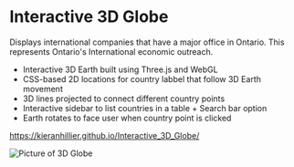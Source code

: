 # Interactive 3D Globe

Displays international companies that have a major office in Ontario. This represents Ontario's International economic outreach.

* Interactive 3D Earth built using Three.js and WebGL
* CSS-based 2D locations for country labbel that follow 3D Earth movement
* 3D lines projected to connect different country points
* Interactive sidebar to list countries in a table + Search bar option
* Earth rotates to face user when country point is clicked

https://kieranhillier.github.io/Interactive_3D_Globe/

![Picture of 3D Globe](https://camo.githubusercontent.com/4b909985b130cfdf212956b5c1e7ad302c093100/687474703a2f2f6936342e74696e797069632e636f6d2f3670336d6f322e706e67)
